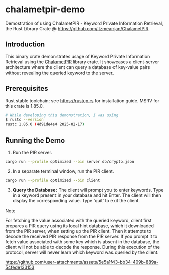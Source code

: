 # chalametpir-demo
Demostration of using ChalametPIR - Keyword Private Information Retrieval, the Rust Library Crate @ https://github.com/itzmeanjan/ChalametPIR.

## Introduction
This binary crate demonstrates usage of Keyword Private Information Retrieval using the [ChalametPIR](https://crates.io/crates/chalamet_pir) library crate. It showcases a client-server architecture where the client can query a database of key-value pairs without revealing the queried keyword to the server.

## Prerequisites
Rust stable toolchain; see https://rustup.rs for installation guide. MSRV for this crate is 1.85.0.

```bash
# While developing this demonstration, I was using
$ rustc --version
rustc 1.85.0 (4d91de4e4 2025-02-17)
```

## Running the Demo
1. Run the PIR server.
```bash
cargo run --profile optimized --bin server db/crypto.json
```

2. In a separate terminal window, run the PIR client.
```bash
cargo run --profile optimized --bin client
```

3. **Query the Database:** The client will prompt you to enter keywords. Type in a keyword present in your database and hit Enter. The client will then display the corresponding value. Type 'quit' to exit the client.

> [!NOTE]
> For fetching the value associated with the queried keyword, client first prepares a PIR query using its local hint database, which it downloaded from the PIR server, when setting up the PIR client. Then it attempts to decode the received PIR response from the PIR server. If you prompt it to fetch value associated with some key which is absent in the database, the client will not be able to decode the response. During this execution of the protocol, server will never learn which keyword was queried by the client.

https://github.com/user-attachments/assets/5e5a1f43-bb34-409b-889a-54fede133153
